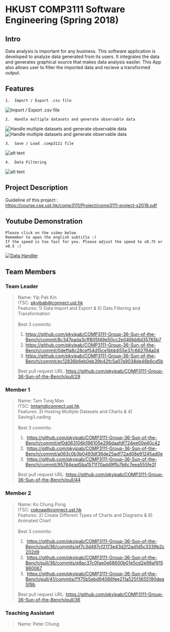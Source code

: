 # HKUST COMP3111 Software Engineering (Spring 2018)

## Intro
Data analysis is important for any business. This software application is developed to analyze data 
generated from its users. It integrates the data and generates graphical source that makes data analysis easiler. 
This App also allows user to filter the imported data and recieve a transformed output. 

## Features

```
1.  Import / Export .csv file
```
![Import / Export .csv file](https://user-images.githubusercontent.com/28923318/39878302-9adb1036-54aa-11e8-8d82-2e8c501e6202.jpg)
 <br />
 
```
2.  Handle multiple datasets and generate observable data
```
![Handle multiple datasets and generate observable data](https://user-images.githubusercontent.com/28923318/39878304-9b0fa7f6-54aa-11e8-96ac-b1b9214ca228.jpg)
![Handle multiple datasets and generate observable data](https://user-images.githubusercontent.com/28923318/39878305-9b3c5d50-54aa-11e8-9f58-40101acf5be7.jpg)

```
3.  Save / Load .comp3111 file
```
![alt text](https://user-images.githubusercontent.com/28923318/39878307-9b6a4a3a-54aa-11e8-83ab-41da3d58f982.jpg)
<br />

```
4.  Data Filtering
```
![alt text](https://user-images.githubusercontent.com/28923318/39878310-9bbef026-54aa-11e8-86b8-e1856cf09ead.jpg)
<br />

## Project Description
Guideline of this project : https://course.cse.ust.hk/comp3111/Project/comp3111-project-s2018.pdf


## Youtube Demonstration
```
Please click on the video below 
Remember to open the english subtitle :)
If the speed is too fast for you. Please adjust the speed to x0.75 or x0.5 :)
```

[![Data Handler](http://img.youtube.com/vi/Xqaq8ThBvmA/0.jpg)](http://www.youtube.com/watch?v=Xqaq8ThBvmA "Data Handler")


## Team Members
### Team Leader
>Name: Yip Pak Kin<br />
>ITSC: pkyibab@connect.ust.hk<br />
>Features: 1) Data Import and Export  & 5) Data Filtering and Transformation<br /><br />
>Best 3 commits:<br />
>1.  https://github.com/pkyipab/COMP3111-Group-36-Sun-of-the-Bench/commit/8c347eada3cff805f49e50cc2e046bb8d35765b7
>2.  https://github.com/pkyipab/COMP3111-Group-36-Sun-of-the-Bench/commit/0deffa8c28cef54d15ce1bbb655e37c662764a04
>3.  https://github.com/pkyipab/COMP3111-Group-36-Sun-of-the-Bench/commit/ec12836b6eb0eb39b42fc5a07a9038de46b6cd5b
>
>Best pull request URL:
>https://github.com/pkyipab/COMP3111-Group-36-Sun-of-the-Bench/pull/29
>

### Member 1
>Name: Tam Tung Man<br />
>ITSC: tmtam@connect.ust.hk<br />
>Features: 3) Hosting Multiple Datasets and Charts & 4) Saving/Loading <br /><br />
>Best 3 commits:<br />
>1.  https://github.com/pkyipab/COMP3111-Group-36-Sun-of-the-Bench/commit/ef0d063106b196105e296daafdf724ee00e40c42
>2.  https://github.com/pkyipab/COMP3111-Group-36-Sun-of-the-Bench/commit/a063c0b3b0493df36de25adf72ad08e91245ad0e
>3.  https://github.com/pkyipab/COMP3111-Group-36-Sun-of-the-Bench/commit/95764ead5ba1571f70add9ffb7b6c7eea555fe2f
>
>Best pull request URL:
>https://github.com/pkyipab/COMP3111-Group-36-Sun-of-the-Bench/pull/44
>

### Member 2
>Name: Ko Chung Pong<br />
>ITSC: cpkoaa@connect.ust.hk<br />
>Features: 2) Create Different Types of Charts and Diagrams & 6) Animated Chart<br /><br />
>Best 3 commits: <br />
>1.  https://github.com/pkyipab/COMP3111-Group-36-Sun-of-the-Bench/pull/36/commits/ef7c3d497cf2173e43d2f2ad1d5c3339b2c202d9
>2.  https://github.com/pkyipab/COMP3111-Group-36-Sun-of-the-Bench/pull/36/commits/e8ac37c0fae0e68600b01e5cd2e99af915960067
>3.  https://github.com/pkyipab/COMP3111-Group-36-Sun-of-the-Bench/pull/41/commits/f1f75b5ebd94066fee211a525f3655190dea5f9b
>
>Best pull request URL: 
>https://github.com/pkyipab/COMP3111-Group-36-Sun-of-the-Bench/pull/36
>

### Teaching Assistant
>Name: Peter Chung<br />
